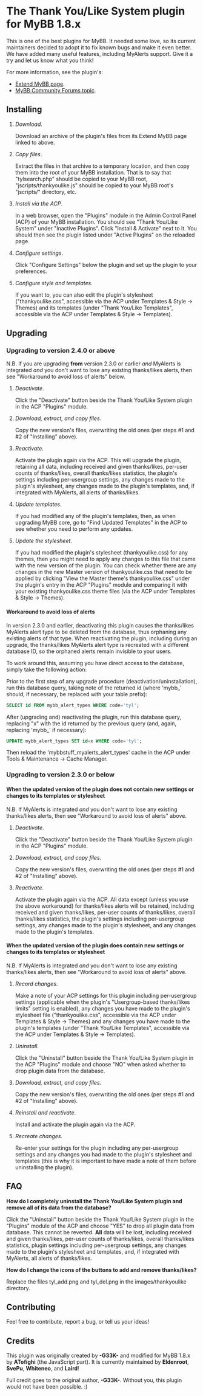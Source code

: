 # The Thank You/Like System plugin for MyBB 1.8.x

This is one of the best plugins for MyBB. It needed some love, so its current maintainers decided to adopt it to fix known bugs and make it even better. We have added many useful features, including MyAlerts support. Give it a try and let us know what you think!

For more information, see the plugin's:

- [Extend MyBB page](http://community.mybb.com/mods.php?action=view&pid=360).
- [MyBB Community Forums topic](http://community.mybb.com/thread-169382.html).

## Installing

1. *Download*.

   Download an archive of the plugin's files from its Extend MyBB page linked to above.

2. *Copy files*.

   Extract the files in that archive to a temporary location, and then copy them into the root of your MyBB installation. That is to say that "tylsearch.php" should be copied to your MyBB root, "jscripts/thankyoulike.js" should be copied to your MyBB root's "jscripts/" directory, etc.

3. *Install via the ACP*.

   In a web browser, open the "Plugins" module in the Admin Control Panel (ACP) of your MyBB installation. You should see "Thank You/Like System" under "Inactive Plugins". Click "Install & Activate" next to it. You should then see the plugin listed under "Active Plugins" on the reloaded page.

4. *Configure settings*.

   Click "Configure Settings" below the plugin and set up the plugin to your preferences.

5. *Configure style and templates*.

   If you want to, you can also edit the plugin's stylesheet ("thankyoulike.css", accessible via the ACP under Templates & Style -> Themes) and its templates (under "Thank You/Like Templates", accessible via the ACP under Templates & Style -> Templates).

## Upgrading

### Upgrading to version 2.4.0 or above

N.B. If you are upgrading **from** version 2.3.0 or earlier *and* MyAlerts is integrated *and* you don't want to lose any existing thanks/likes alerts, then see "Workaround to avoid loss of alerts" below.

1. *Deactivate*.

   Click the "Deactivate" button beside the Thank You/Like System plugin in the ACP "Plugins" module.

2. *Download, extract, and copy files*.

   Copy the new version's files, overwriting the old ones (per steps #1 and #2 of "Installing" above).

3. *Reactivate*.

   Activate the plugin again via the ACP. This will upgrade the plugin, retaining all data, including received and given thanks/likes, per-user counts of thanks/likes, overall thanks/likes statistics, the plugin's settings including per-usergroup settings, any changes made to the plugin's stylesheet, any changes made to the plugin's templates, and, if integrated with MyAlerts, all alerts of thanks/likes.

4. *Update templates*.

   If you had modified any of the plugin's templates, then, as when upgrading MyBB core, go to "Find Updated Templates" in the ACP to see whether you need to perform any updates.

5. *Update the stylesheet*.

   If you had modified the plugin's stylesheet (thankyoulike.css) for any themes, then you might need to apply any changes to this file that came with the new version of the plugin. You can check whether there are any changes in the new Master version of thankyoulike.css that need to be applied by clicking "View the Master theme's thankyoulike.css" under the plugin's entry in the ACP "Plugins" module and comparing it with your existing thankyoulike.css theme files (via the ACP under Templates & Style -> Themes).

#### Workaround to avoid loss of alerts

In version 2.3.0 and earlier, deactivating this plugin causes the thanks/likes MyAlerts alert type to be deleted from the database, thus orphaning any existing alerts of that type. When reactivating the plugin, including during an upgrade, the thanks/likes MyAlerts alert type is recreated with a different database ID, so the orphaned alerts remain invisible to your users.

To work around this, assuming you have direct access to the database, simply take the following action:

Prior to the first step of any upgrade procedure (deactivation/uninstallation), run this database query, taking note of the returned id (where 'mybb_' should, if necessary, be replaced with your table prefix):

```sql
SELECT id FROM mybb_alert_types WHERE code='tyl';
```

After (upgrading and) reactivating the plugin, run this database query, replacing "x" with the id returned by the previous query (and, again, replacing 'mybb_' if necessary):

```sql
UPDATE mybb_alert_types SET id=x WHERE code='tyl';
```

Then reload the 'mybbstuff_myalerts_alert_types' cache in the ACP under Tools & Maintenance -> Cache Manager.

### Upgrading to version 2.3.0 or below

#### When the updated version of the plugin does not contain new settings or changes to its templates or stylesheet

N.B. If MyAlerts is integrated *and* you don't want to lose any existing thanks/likes alerts, then see "Workaround to avoid loss of alerts" above.

1. *Deactivate*.

   Click the "Deactivate" button beside the Thank You/Like System plugin in the ACP "Plugins" module.

2. *Download, extract, and copy files*.

   Copy the new version's files, overwriting the old ones (per steps #1 and #2 of "Installing" above).

3. *Reactivate*.

   Activate the plugin again via the ACP. All data except (unless you use the above workaround) for thanks/likes alerts will be retained, including received and given thanks/likes, per-user counts of thanks/likes, overall thanks/likes statistics, the plugin's settings including per-usergroup settings, any changes made to the plugin's stylesheet, and any changes made to the plugin's templates.

#### When the updated version of the plugin **does** contain new settings or changes to its templates or stylesheet

N.B. If MyAlerts is integrated *and* you don't want to lose any existing thanks/likes alerts, then see "Workaround to avoid loss of alerts" above.

1. *Record changes*.

   Make a note of your ACP settings for this plugin including per-usergroup settings (applicable when the plugin's "Usergroup-based thanks/likes limits" setting is enabled), any changes you have made to the plugin's stylesheet file ("thankyoulike.css", accessible via the ACP under Templates & Style -> Themes) and any changes you have made to the plugin's templates (under "Thank You/Like Templates", accessible via the ACP under Templates & Style -> Templates).

2. *Uninstall*.

   Click the "Uninstall" button beside the Thank You/Like System plugin in the ACP "Plugins" module and choose "NO" when asked whether to drop plugin data from the database.

3. *Download, extract, and copy files*.

   Copy the new version's files, overwriting the old ones (per steps #1 and #2 of "Installing" above).

4. *Reinstall and reactivate*.

   Install and activate the plugin again via the ACP.

5. *Recreate changes*.

   Re-enter your settings for the plugin including any per-usergroup settings and any changes you had made to the plugin's stylesheet and templates (this is why it is important to have made a note of them before uninstalling the plugin).

## FAQ

**How do I completely uninstall the Thank You/Like System plugin and remove all of its data from the database?**

Click the "Uninstall" button beside the Thank You/Like System plugin in the "Plugins" module of the ACP and choose "YES" to drop all plugin data from database. This cannot be reverted. **All** data will be lost, including received and given thanks/likes, per-user counts of thanks/likes, overall thanks/likes statistics, plugin settings including per-usergroup settings, any changes made to the plugin's stylesheet and templates, and, if integrated with MyAlerts, all alerts of thanks/likes.

**How do I change the icons of the buttons to add and remove thanks/likes?**

Replace the files tyl_add.png and tyl_del.png in the images/thankyoulike directory.

## Contributing

Feel free to contribute, report a bug, or tell us your ideas!

## Credits

This plugin was originally created by **-G33K-** and modified for MyBB 1.8.x by **ATofighi** (the JavaScript part). It is currently maintained by **Eldenroot**, **SvePu**, **Whiteneo**, and **Laird**!

Full credit goes to the original author, **-G33K-**. Without you, this plugin would not have been possible. :)

